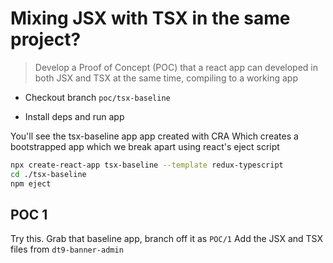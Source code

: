 # Mixing JSX with TSX in the same project?

> Develop a Proof of Concept (POC) that a react app can developed in both JSX and TSX at the same time, compiling to a working app

- Checkout branch `poc/tsx-baseline`

- Install deps and run app

You'll see the tsx-baseline app app created with CRA
Which creates a bootstrapped app which we break apart using react's eject script

```bash
npx create-react-app tsx-baseline --template redux-typescript
cd ./tsx-baseline
npm eject
```

## POC 1

Try this. 
Grab that baseline app, branch off it as `POC/1`
Add the JSX and TSX files from `dt9-banner-admin`